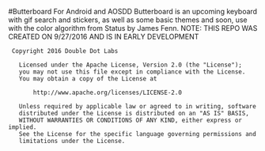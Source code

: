 #Butterboard For Android and AOSDD
Butterboard is an upcoming keyboard with gif search and stickers, as well as some basic themes and soon, use with the color algorithm from Status by James Fenn. 
NOTE: THIS REPO WAS CREATED ON 9/27/2016 AND IS IN EARLY DEVELOPMENT

````
 Copyright 2016 Double Dot Labs

   Licensed under the Apache License, Version 2.0 (the "License");
   you may not use this file except in compliance with the License.
   You may obtain a copy of the License at

       http://www.apache.org/licenses/LICENSE-2.0

   Unless required by applicable law or agreed to in writing, software
   distributed under the License is distributed on an "AS IS" BASIS,
   WITHOUT WARRANTIES OR CONDITIONS OF ANY KIND, either express or implied.
   See the License for the specific language governing permissions and
   limitations under the License.
````
